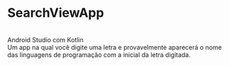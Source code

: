 # SearchViewApp
<BR>Android Studio com Kotlin
<BR>Um app na qual você digite uma letra e provavelmente aparecerá o nome das linguagens de programação com a inicial da letra digitada.
